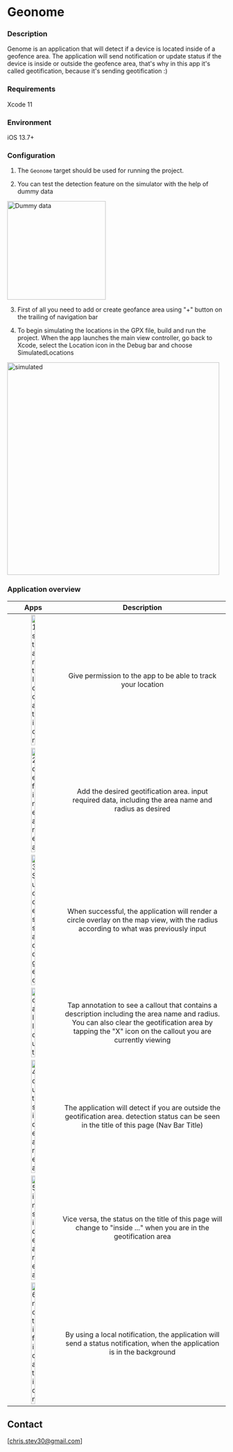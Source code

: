 # Geonome

### Description

Genome is an application that will detect if a device is located inside of a geofence area.
The application will send notification or update status if the device is inside or outside the geofence area, 
that's why in this app it's called geotification, because it's sending geotification :)

### Requirements

Xcode 11

### Environment

iOS 13.7+

### Configuration

1. The `Geonome` target should be used for running the project.

2. You can test the detection feature on the simulator with the help of dummy data
<img width="227" alt="Dummy data" src="https://user-images.githubusercontent.com/34307518/101279952-a5eb2400-37f8-11eb-83bc-9b8f09096944.png">

3. First of all you need to add or create geofance area using "+" button on the trailing of navigation bar

4. To begin simulating the locations in the GPX file, build and run the project. When the app launches the main view controller, go back to Xcode, select the Location icon in the Debug bar and choose SimulatedLocations
<img width="489" alt="simulated" src="https://user-images.githubusercontent.com/34307518/101279955-aaafd800-37f8-11eb-9f5a-b24ac664d9f6.png">


### Application overview
Apps             |  Description
:-------------------------:|:-------------------------:
<img width="30%" alt="1  start location" src="https://user-images.githubusercontent.com/34307518/101170758-778f0c80-3671-11eb-80fb-3f54060f4393.png">   |  Give permission to the app to be able to track your location
<img width="30%" alt="2  define area" src="https://user-images.githubusercontent.com/34307518/101170753-752cb280-3671-11eb-8f09-6257278ce72c.png">   |  Add the desired geotification area. input required data, including the area name and radius as desired
<img width="30%" alt="3  Success add geo" src="https://user-images.githubusercontent.com/34307518/101170756-765ddf80-3671-11eb-9233-466dc4344bde.png">   |  When successful, the application will render a circle overlay on the map view, with the radius according to what was previously input
<img width="30%" alt="callout" src="https://user-images.githubusercontent.com/34307518/101177019-e5d7cd00-3679-11eb-807c-6b1fe6c10058.png">  |  Tap annotation to see a callout that contains a description including the area name and radius. You can also clear the geotification area by tapping the "X" icon on the callout you are currently viewing
<img width="30%" alt="4  outside area" src="https://user-images.githubusercontent.com/34307518/101170740-7362ef00-3671-11eb-8488-6fd37bd51d2a.png">  |  The application will detect if you are outside the geotification area. detection status can be seen in the title of this page (Nav Bar Title)
<img width="30%" alt="5  inside area" src="https://user-images.githubusercontent.com/34307518/101170747-74941c00-3671-11eb-80f2-e1177c56b6dc.png">  |  Vice versa, the status on the title of this page will change to "inside ..." when you are in the geotification area
<img width="30%" alt="6  notification" src="https://user-images.githubusercontent.com/34307518/101170718-6cd47780-3671-11eb-9db7-ad6479ca3eb1.png">  |  By using a local notification, the application will send a status notification, when the application is in the background


## Contact

[chris.stev30@gmail.com]
